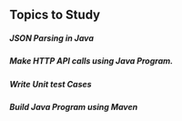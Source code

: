 
## Topics to Study



##### JSON Parsing in Java
##### Make HTTP API calls using Java Program.
##### Write Unit test Cases
##### Build Java Program using Maven
